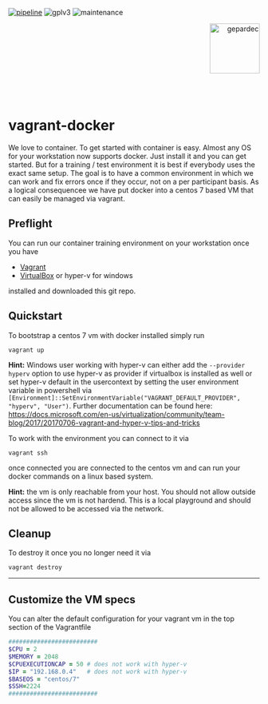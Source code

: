 [![pipeline](https://gitlab.com/ckaserer/vagrant-docker/badges/master/pipeline.svg?style=flat-square)](https://gitlab.com/ckaserer/vagrant-docker/pipelines/latest)
![gplv3](https://img.shields.io/badge/license-GPL%20v3.0-brightgreen.svg?style=flat-square)
![maintenance](https://img.shields.io/maintenance/yes/2020?style=flat-square)
<p align="right">
<img alt="gepardec" width=100px src="https://www.gepardec.com/files/gepardec_logo_light_background@2000w.png">
</p>
<br>
<br>

# vagrant-docker

We love to container. To get started with container is easy. Almost any OS for your workstation now supports docker. Just install it and you can get started. But for a training / test environment it is best if everybody uses the exact same setup. The goal is to have a common environment in which we can work and fix errors once if they occur, not on a per participant basis. As a logical consequencee we have put docker into a centos 7 based VM that can easily be managed via vagrant.

## Preflight

You can run our container training environment on your workstation once you have 

* [Vagrant](https://www.vagrantup.com/intro/getting-started/install.html)
* [VirtualBox](https://www.virtualbox.org/wiki/Downloads) or hyper-v for windows

installed and downloaded this git repo. 


## Quickstart

To bootstrap a centos 7 vm with docker installed simply run

```
vagrant up
```

**Hint:** Windows user working with hyper-v can either add the `--provider hyperv` option to use hyper-v as provider if virtualbox is installed as well or set hyper-v default in the usercontext by setting the user environment variable in powershell via `[Environment]::SetEnvironmentVariable("VAGRANT_DEFAULT_PROVIDER", "hyperv", "User")`. Further documentation can be found here: https://docs.microsoft.com/en-us/virtualization/community/team-blog/2017/20170706-vagrant-and-hyper-v-tips-and-tricks 
 
To work with the environment you can connect to it via

```
vagrant ssh
```

once connected you are connected to the centos vm and can run your docker commands on a linux based system.

**Hint:** the vm is only reachable from your host. You should not allow outside access since the vm is not hardend. This is a local playground and should not be allowed to be accessed via the network.

## Cleanup
To destroy it once you no longer need it via

```
vagrant destroy
```

---

## Customize the VM specs

You can alter the default configuration for your vagrant vm in the top section of the Vagrantfile

```ruby
#########################
$CPU = 2
$MEMORY = 2048
$CPUEXECUTIONCAP = 50 # does not work with hyper-v
$IP = "192.168.0.4"   # does not work with hyper-v
$BASEOS = "centos/7"  
$SSH=2224
#########################
```